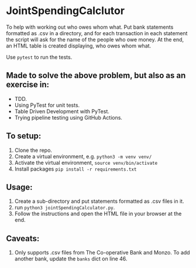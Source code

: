# JointSpendingCalclutor

To help with working out who owes whom what. Put bank statements formatted as .csv in a directory, and for each transaction in each statement the script will ask for
the name of the people who owe money. At the end, an HTML table is created displaying, who owes whom what.

Use `pytest` to run the tests.


## Made to solve the above problem, but also as an exercise in:
- TDD.
- Using PyTest for unit tests.
- Table Driven Development with PyTest.
- Trying pipeline testing using GitHub Actions.

## To setup:
1. Clone the repo.
2. Create a virtual environment, e.g. `python3 -m venv venv/`
3. Activate the virtual environment, `source venv/bin/activate`
4. Install packages `pip install -r requirements.txt`

## Usage:
1. Create a sub-directory and put statements formatted as .csv files in it.
2. run `python3 jointSpendingCalculator.py`.
3. Follow the instructions and open the HTML file in your browser at the end.

## Caveats:
1. Only supports .csv files from The Co-operative Bank and Monzo. To add another bank, update the `banks` dict on line 46.

